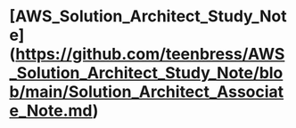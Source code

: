 # [AWS_Solution_Architect_Study_Note] (https://github.com/teenbress/AWS_Solution_Architect_Study_Note/blob/main/Solution_Architect_Associate_Note.md)
